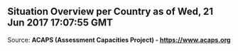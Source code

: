 ## Situation Overview per Country as of Wed, 21 Jun 2017 17:07:55 GMT

Source: **ACAPS (Assessment Capacities Project) - https://www.acaps.org**
